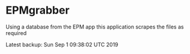 # EPMgrabber
Using a database from the EPM app this application scrapes the files as required


Latest backup: Sun Sep 1 09:38:02 UTC 2019
